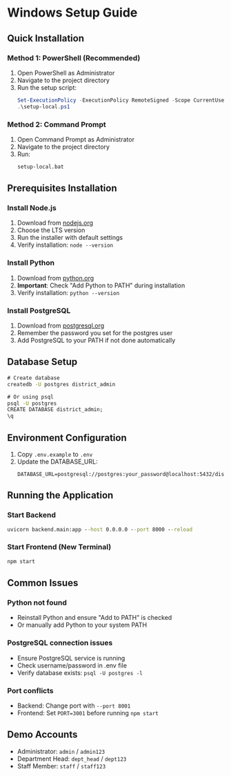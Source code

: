 # Windows Setup Guide

## Quick Installation

### Method 1: PowerShell (Recommended)
1. Open PowerShell as Administrator
2. Navigate to the project directory
3. Run the setup script:
   ```powershell
   Set-ExecutionPolicy -ExecutionPolicy RemoteSigned -Scope CurrentUser
   .\setup-local.ps1
   ```

### Method 2: Command Prompt
1. Open Command Prompt as Administrator
2. Navigate to the project directory
3. Run:
   ```cmd
   setup-local.bat
   ```

## Prerequisites Installation

### Install Node.js
1. Download from [nodejs.org](https://nodejs.org/)
2. Choose the LTS version
3. Run the installer with default settings
4. Verify installation: `node --version`

### Install Python
1. Download from [python.org](https://www.python.org/downloads/)
2. **Important**: Check "Add Python to PATH" during installation
3. Verify installation: `python --version`

### Install PostgreSQL
1. Download from [postgresql.org](https://www.postgresql.org/download/windows/)
2. Remember the password you set for the postgres user
3. Add PostgreSQL to your PATH if not done automatically

## Database Setup
```cmd
# Create database
createdb -U postgres district_admin

# Or using psql
psql -U postgres
CREATE DATABASE district_admin;
\q
```

## Environment Configuration
1. Copy `.env.example` to `.env`
2. Update the DATABASE_URL:
   ```
   DATABASE_URL=postgresql://postgres:your_password@localhost:5432/district_admin
   ```

## Running the Application

### Start Backend
```cmd
uvicorn backend.main:app --host 0.0.0.0 --port 8000 --reload
```

### Start Frontend (New Terminal)
```cmd
npm start
```

## Common Issues

### Python not found
- Reinstall Python and ensure "Add to PATH" is checked
- Or manually add Python to your system PATH

### PostgreSQL connection issues
- Ensure PostgreSQL service is running
- Check username/password in .env file
- Verify database exists: `psql -U postgres -l`

### Port conflicts
- Backend: Change port with `--port 8001`
- Frontend: Set `PORT=3001` before running `npm start`

## Demo Accounts
- Administrator: `admin` / `admin123`
- Department Head: `dept_head` / `dept123`
- Staff Member: `staff` / `staff123`